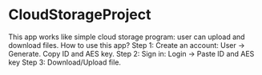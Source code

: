 # CloudStorageProject
This app works like simple cloud storage program: user can upload and download files.
How to use this app?
Step 1: Create an account: User -> Generate. Copy ID and AES key.
Step 2: Sign in: Login -> Paste ID and AES key
Step 3: Download/Upload file.
